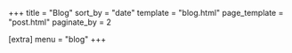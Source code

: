 +++
title = "Blog"
sort_by = "date"
template = "blog.html"
page_template = "post.html"
paginate_by = 2

[extra]
menu = "blog"
+++

